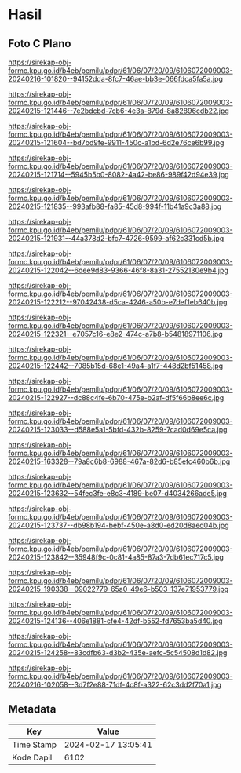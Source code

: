 # Hasil

## Foto C Plano

https://sirekap-obj-formc.kpu.go.id/b4eb/pemilu/pdpr/61/06/07/20/09/6106072009003-20240216-101820--94152dda-8fc7-46ae-bb3e-066fdca5fa5a.jpg

https://sirekap-obj-formc.kpu.go.id/b4eb/pemilu/pdpr/61/06/07/20/09/6106072009003-20240215-121446--7e2bdcbd-7cb6-4e3a-879d-8a82896cdb22.jpg

https://sirekap-obj-formc.kpu.go.id/b4eb/pemilu/pdpr/61/06/07/20/09/6106072009003-20240215-121604--bd7bd9fe-9911-450c-a1bd-6d2e76ce6b99.jpg

https://sirekap-obj-formc.kpu.go.id/b4eb/pemilu/pdpr/61/06/07/20/09/6106072009003-20240215-121714--5945b5b0-8082-4a42-be86-989f42d94e39.jpg

https://sirekap-obj-formc.kpu.go.id/b4eb/pemilu/pdpr/61/06/07/20/09/6106072009003-20240215-121835--993afb88-fa85-45d8-994f-11b41a9c3a88.jpg

https://sirekap-obj-formc.kpu.go.id/b4eb/pemilu/pdpr/61/06/07/20/09/6106072009003-20240215-121931--44a378d2-bfc7-4726-9599-af62c331cd5b.jpg

https://sirekap-obj-formc.kpu.go.id/b4eb/pemilu/pdpr/61/06/07/20/09/6106072009003-20240215-122042--6dee9d83-9366-46f8-8a31-27552130e9b4.jpg

https://sirekap-obj-formc.kpu.go.id/b4eb/pemilu/pdpr/61/06/07/20/09/6106072009003-20240215-122212--97042438-d5ca-4246-a50b-e7def1eb640b.jpg

https://sirekap-obj-formc.kpu.go.id/b4eb/pemilu/pdpr/61/06/07/20/09/6106072009003-20240215-122321--e7057c16-e8e2-474c-a7b8-b54818971106.jpg

https://sirekap-obj-formc.kpu.go.id/b4eb/pemilu/pdpr/61/06/07/20/09/6106072009003-20240215-122442--7085b15d-68e1-49a4-a1f7-448d2bf51458.jpg

https://sirekap-obj-formc.kpu.go.id/b4eb/pemilu/pdpr/61/06/07/20/09/6106072009003-20240215-122927--dc88c4fe-6b70-475e-b2af-df5f66b8ee6c.jpg

https://sirekap-obj-formc.kpu.go.id/b4eb/pemilu/pdpr/61/06/07/20/09/6106072009003-20240215-123033--d588e5a1-5bfd-432b-8259-7cad0d69e5ca.jpg

https://sirekap-obj-formc.kpu.go.id/b4eb/pemilu/pdpr/61/06/07/20/09/6106072009003-20240215-163328--79a8c6b8-6988-467a-82d6-b85efc460b6b.jpg

https://sirekap-obj-formc.kpu.go.id/b4eb/pemilu/pdpr/61/06/07/20/09/6106072009003-20240215-123632--54fec3fe-e8c3-4189-be07-d4034266ade5.jpg

https://sirekap-obj-formc.kpu.go.id/b4eb/pemilu/pdpr/61/06/07/20/09/6106072009003-20240215-123737--db98b194-bebf-450e-a8d0-ed20d8aed04b.jpg

https://sirekap-obj-formc.kpu.go.id/b4eb/pemilu/pdpr/61/06/07/20/09/6106072009003-20240215-123842--35948f9c-0c81-4a85-87a3-7db61ec717c5.jpg

https://sirekap-obj-formc.kpu.go.id/b4eb/pemilu/pdpr/61/06/07/20/09/6106072009003-20240215-190338--09022779-65a0-49e6-b503-137e71953779.jpg

https://sirekap-obj-formc.kpu.go.id/b4eb/pemilu/pdpr/61/06/07/20/09/6106072009003-20240215-124136--406e1881-cfe4-42df-b552-fd7653ba5d40.jpg

https://sirekap-obj-formc.kpu.go.id/b4eb/pemilu/pdpr/61/06/07/20/09/6106072009003-20240215-124258--83cdfb63-d3b2-435e-aefc-5c54508d1d82.jpg

https://sirekap-obj-formc.kpu.go.id/b4eb/pemilu/pdpr/61/06/07/20/09/6106072009003-20240216-102058--3d7f2e88-71df-4c8f-a322-62c3dd2f70a1.jpg


## Metadata

| Key        | Value               |
| ---------- | ------------------- |
| Time Stamp | 2024-02-17 13:05:41 |
| Kode Dapil | 6102                |



